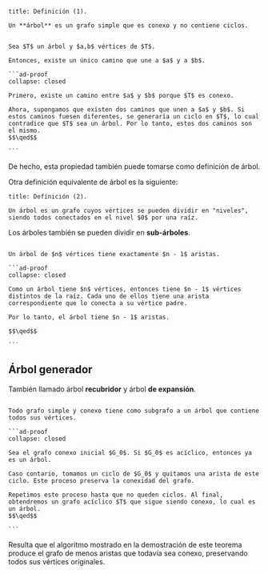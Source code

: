 ```ad-definition
title: Definición (1).

Un **árbol** es un grafo simple que es conexo y no contiene ciclos.

```


````ad-theorem

Sea $T$ un árbol y $a,b$ vértices de $T$.

Entonces, existe un único camino que une a $a$ y a $b$.

```ad-proof
collapse: closed

Primero, existe un camino entre $a$ y $b$ porque $T$ es conexo.

Ahora, supongamos que existen dos caminos que unen a $a$ y $b$. Si estos caminos fuesen diferentes, se generaría un ciclo en $T$, lo cual contradice que $T$ sea un árbol. Por lo tanto, estos dos caminos son el mismo.
$$\qed$$

```

````

De hecho, esta propiedad también puede tomarse como definición de árbol.

Otra definición equivalente de árbol es la siguiente:

```ad-definition
title: Definición (2).

Un árbol es un grafo cuyos vértices se pueden dividir en "niveles", siendo todos conectados en el nivel $0$ por una raíz.

```

Los árboles también se pueden dividir en **sub-árboles**.

````ad-theorem

Un árbol de $n$ vértices tiene exactamente $n - 1$ aristas.

```ad-proof
collapse: closed

Como un árbol tiene $n$ vértices, entonces tiene $n - 1$ vértices distintos de la raíz. Cada uno de ellos tiene una arista correspondiente que lo conecta a su vértice padre.

Por lo tanto, el árbol tiene $n - 1$ aristas.

$$\qed$$

```

````

## Árbol generador

También llamado árbol **recubridor** y árbol **de expansión**.

````ad-theorem

Todo grafo simple y conexo tiene como subgrafo a un árbol que contiene todos sus vértices.

```ad-proof
collapse: closed

Sea el grafo conexo inicial $G_0$. Si $G_0$ es acíclico, entonces ya es un árbol.

Caso contario, tomamos un ciclo de $G_0$ y quitamos una arista de este ciclo. Este proceso preserva la conexidad del grafo.

Repetimos este proceso hasta que no queden ciclos. Al final, obtendremos un grafo acíclico $T$ que sigue siendo conexo, lo cual es un árbol.
$$\qed$$

```

````

Resulta que el algoritmo mostrado en la demostración de este teorema produce el grafo de menos aristas que todavía sea conexo, preservando todos sus vértices originales.

